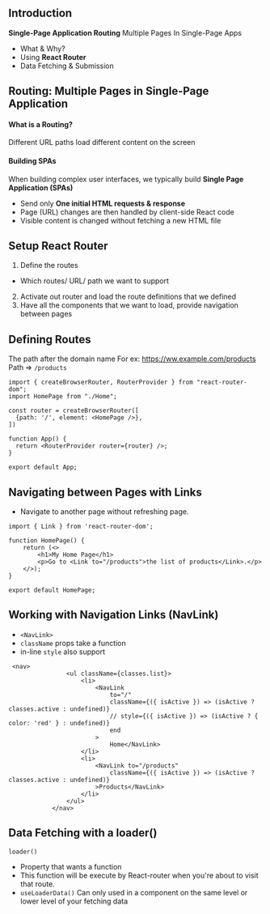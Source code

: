## Introduction
**Single-Page Application Routing**
Multiple Pages In Single-Page Apps
- What & Why?
- Using **React Router**
- Data Fetching & Submission

## Routing: Multiple Pages in Single-Page Application
#### What is a Routing?
Different URL paths load different content on the screen
#### Building SPAs
When building complex user interfaces, we typically build **Single Page Application (SPAs)**
- Send only **One initial HTML requests & response**
- Page (URL) changes are then handled by client-side React code
- Visible content is changed without fetching a new HTML file

## Setup React Router
1. Define the routes
- Which routes/ URL/ path we want to support
2. Activate out router and load the route definitions that we defined
3. Have all the components that we want to load, provide navigation between pages

## Defining Routes
The path after the domain name
For ex: https://ww.example.com/products
Path => ```/products```
```
import { createBrowserRouter, RouterProvider } from "react-router-dom";
import HomePage from "./Home";

const router = createBrowserRouter([
  {path: '/', element: <HomePage />},
])

function App() {
  return <RouterProvider router={router} />;
}

export default App;
```

## Navigating between Pages with Links
- Navigate to another page without refreshing page.
```
import { Link } from 'react-router-dom';

function HomePage() {
    return (<>
        <h1>My Home Page</h1>
        <p>Go to <Link to="/products">the list of products</Link>.</p>
    </>);
}

export default HomePage;
```

## Working with Navigation Links (NavLink)
- ```<NavLink>```
- ```className``` props take a function
- in-line ```style``` also support

```
 <nav>
                <ul className={classes.list}>
                    <li>
                        <NavLink
                            to="/"
                            className={({ isActive }) => (isActive ? classes.active : undefined)}
                            // style={({ isActive }) => (isActive ? { color: 'red' } : undefined)}
                            end
                        >
                            Home</NavLink>
                    </li>
                    <li>
                        <NavLink to="/products"
                            className={({ isActive }) => (isActive ? classes.active : undefined)}
                        >Products</NavLink>
                    </li>
                </ul>
            </nav>
```

## Data Fetching with a loader()
`loader()`
- Property that wants a function
- This function will be execute by React-router when you're about to visit that route.
- `useLoaderData()` Can only used in a component on the same level or lower level of your fetching data
